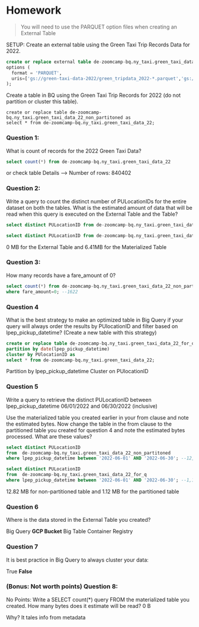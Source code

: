 # Homework

> You will need to use the PARQUET option files when creating an External Table

SETUP:
Create an external table using the Green Taxi Trip Records Data for 2022.

```sql
create or replace external table de-zoomcamp-bq.ny_taxi.green_taxi_data_22
options (
  format = 'PARQUET',
  uris=['gs://green-taxi-data-2022/green_tripdata_2022-*.parquet','gs://green-taxi-data-2022/green_tripdata_2023-*.parquet']
);
```
Create a table in BQ using the Green Taxi Trip Records for 2022 (do not partition or cluster this table).

```
create or replace table de-zoomcamp-bq.ny_taxi.green_taxi_data_22_non_partitoned as
select * from de-zoomcamp-bq.ny_taxi.green_taxi_data_22;
```

### Question 1: 
What is count of records for the 2022 Green Taxi Data?

```sql
select count(*) from de-zoomcamp-bq.ny_taxi.green_taxi_data_22
```
or check table Details --> Number of rows: 840402

### Question 2:
Write a query to count the distinct number of PULocationIDs for the entire dataset on both the tables.
What is the estimated amount of data that will be read when this query is executed on the External Table and the Table?

```sql
select distinct PULocationID from de-zoomcamp-bq.ny_taxi.green_taxi_data_22; --0 MB

select distinct PULocationID from de-zoomcamp-bq.ny_taxi.green_taxi_data_22_non_partitoned; --6.41 MB
```

0 MB for the External Table and 6.41MB for the Materialized Table

### Question 3:

How many records have a fare_amount of 0?

```sql
select count(*) from de-zoomcamp-bq.ny_taxi.green_taxi_data_22_non_partitoned
where fare_amount=0; --1622
```

### Question 4

What is the best strategy to make an optimized table in Big Query if your query will always order the results by PUlocationID and filter based on lpep_pickup_datetime? (Create a new table with this strategy)

```sql
create or replace table de-zoomcamp-bq.ny_taxi.green_taxi_data_22_for_q
partition by date(lpep_pickup_datetime)
cluster by PUlocationID as
select * from de-zoomcamp-bq.ny_taxi.green_taxi_data_22;
```

Partition by lpep_pickup_datetime Cluster on PUlocationID

### Question 5
Write a query to retrieve the distinct PULocationID between lpep_pickup_datetime 06/01/2022 and 06/30/2022 (inclusive)

Use the materialized table you created earlier in your from clause and note the estimated bytes. Now change the table in the from clause to the partitioned table you created for question 4 and note the estimated bytes processed. What are these values?

```sql
select distinct PULocationID
from  de-zoomcamp-bq.ny_taxi.green_taxi_data_22_non_partitoned
where lpep_pickup_datetime between '2022-06-01' AND '2022-06-30'; --12,82 MB

select distinct PULocationID
from  de-zoomcamp-bq.ny_taxi.green_taxi_data_22_for_q
where lpep_pickup_datetime between '2022-06-01' AND '2022-06-30'; --1,12 MB 
```

12.82 MB for non-partitioned table and 1.12 MB for the partitioned table

### Question 6
Where is the data stored in the External Table you created?

Big Query
**GCP Bucket**
Big Table
Container Registry

### Question 7
It is best practice in Big Query to always cluster your data:

True
**False**


### (Bonus: Not worth points) Question 8:

No Points: Write a SELECT count(*) query FROM the materialized table you created. How many bytes does it estimate will be read? 
0 B

Why?
It tales info from metadata
